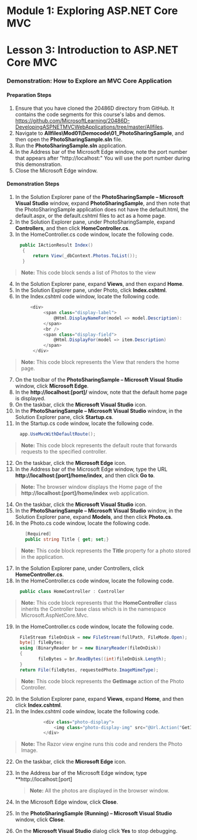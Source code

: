 ﻿

# Module 1: Exploring ASP.NET Core MVC

# Lesson 3: Introduction to ASP.NET Core MVC 

### Demonstration: How to Explore an MVC Core Application

#### Preparation Steps 

1. Ensure that you have cloned the 20486D directory from GitHub. It contains the code segments for this course's labs and demos. https://github.com/MicrosoftLearning/20486D-DevelopingASPNETMVCWebApplications/tree/master/Allfiles.
2. Navigate to **Allfiles\Mod01\Democode\01_PhotoSharingSample**, and then open the **PhotoSharingSample.sln** file.
3. Run the **PhotoSharingSample.sln** application.
4. In the Address bar of the Microsoft Edge window, note the port number that appears after "http://localhost:" You will use the port number during this demonstration.
5. Close the Microsoft Edge window.


#### Demonstration Steps

1. In the Solution Explorer pane of the **PhotoSharingSample – Microsoft Visual Studio** window, expand **PhotoSharingSample**, and then note that the PhotoSharingSample application does not have the default.html, the default.aspx, or the default.cshtml files to act as a home page.
2. In the Solution Explorer pane, under PhotoSharingSample, expand **Controllers**, and then click **HomeController.cs**.
3. In the HomeController.cs code window, locate the following code.

  ```cs
       public IActionResult Index()
        {
            return View(_dbContext.Photos.ToList());
        }
```
>**Note:** This code block sends a list of Photos to the view 

4. In the Solution Explorer pane, expand **Views**, and then expand **Home**.
5. In the Solution Explorer pane, under Photo, click **Index.cshtml**.
6. In the Index.cshtml code window, locate the following code.

  ```cs
           <div>
                <span class="display-label">
                    @Html.DisplayNameFor(model => model.Description):
                </span>
                <br />
                <span class="display-field">
                    @Html.DisplayFor(model => item.Description)
                </span>
            </div>
```
 >**Note:** This code block represents the View that renders the home page.

7. On the toolbar of the **PhotoSharingSample – Microsoft Visual Studio** window, click **Microsoft Edge**.
8. In the **http://localhost:[port]/** window, note that the default home page is displayed.
9. On the taskbar, click the **Microsoft Visual Studio** icon.
10. In the **PhotoSharingSample – Microsoft Visual Studio** window, in the Solution Explorer pane, click **Startup.cs**.
11. In the Startup.cs code window, locate the following code.

  ```cs
       app.UseMvcWithDefaultRoute();
```
>**Note:** This code block represents the default route that forwards requests to the specified controller.

12. On the taskbar, click the **Microsoft Edge** icon.
13. In the Address bar of the Microsoft Edge window, type the URL **http://localhost:[port]/home/index**, and then click **Go to**.

   >**Note:** The browser window displays the Home page of the **http://localhost:[port]/home/index** web application.

14. On the taskbar, click the **Microsoft Visual Studio** icon.
15. In the **PhotoSharingSample – Microsoft Visual Studio** window, in the Solution Explorer pane, expand **Models**, and then click **Photo.cs**.
16. In the Photo.cs code window, locate the following code.
 ```cs
        [Required]
        public string Title { get; set;}
```
   >**Note:** This code block represents the **Title** property for a photo stored in the application.

17. In the Solution Explorer pane, under Controllers, click **HomeController.cs**.
18. In the HomeController.cs code window, locate the following code.

  ```cs
       public class HomeController : Controller
```
   >**Note:** This code block represents that the **HomeController** class inherits the Controller  base  class which is in the namespace Microsoft.AspNetCore.Mvc.

19. In the HomeController.cs code window, locate the following code.

  ```cs
       FileStream fileOnDisk = new FileStream(fullPath, FileMode.Open);
       byte[] fileBytes;
       using (BinaryReader br = new BinaryReader(fileOnDisk))
       {
              fileBytes = br.ReadBytes((int)fileOnDisk.Length);
       }
       return File(fileBytes, requestedPhoto.ImageMimeType);
```
   >**Note:** This code block represents the **GetImage** action of the Photo Controller.

20. In the Solution Explorer pane, expand **Views**, expand **Home**, and then click **Index.cshtml**.
21. In the Index.cshtml code window, locate the following code.

  ```cs
                <div class="photo-display">
                    <img class="photo-display-img" src="@Url.Action("GetImage", "Home", new { PhotoId = item.PhotoID })" />
                </div>
```
   >**Note:**  The Razor view engine runs this code and renders the Photo Image.

22. On the taskbar, click the **Microsoft Edge** icon.
23. In the Address bar of the Microsoft Edge window, type **http://localhost:[port]

    >**Note:** All the photos are displayed in the browser window. 

24. In the Microsoft Edge window, click **Close**.
25. In the **PhotoSharingSample (Running) – Microsoft Visual Studio** window, click **Close**.
26. On the **Microsoft Visual Studio** dialog click **Yes** to stop debugging.


